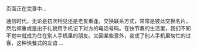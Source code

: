<html>
<body>

<script type="text/javascript" src="http://www.qq.com/404/search_children.js" charset="utf-8"></script>
<p>页面正在完善中...</p>
<p>通信时代，无论是初次相见还是老友重逢，交换联系方式，常常是彼此交换名片，然后郑重或是出于礼貌用手机记下对方的电话号码。在快节奏的生活里，我们不知不觉中就成为住在别人手机里的朋友。又因某些意外，变成了别人手机里匆忙的过客，这种快餐式的友谊 ...</p>
</body>
</html>
